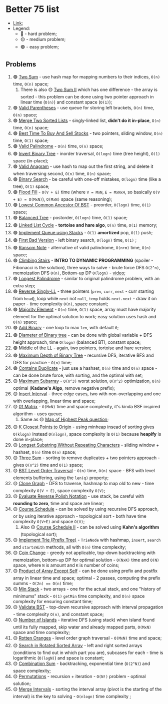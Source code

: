 # Better 75 list

- [Link](https://www.techinterviewhandbook.org/grind75/);
- Legend:
  - 🔴 - hard problem;
  - 🟡 - medium problem;
  - 🟢 - easy problem;

## Problems

1. 🟢 [Two Sum](./1_TwoSum.py) - use hash map for mapping numbers to their indices, `O(n)` time, `O(n)` space;
   1. There is also 🟡 [Two Sum II](https://leetcode.com/problems/two-sum-ii-input-array-is-sorted/) which has one difference - the array is sorted - this problem can be done using two pointer approach in linear time (`O(n)`) and constant space (`O(1)`);
2. 🟢 [Valid Parentheses](./2_ValidParentheses.py) - use queue for storing left brackets, `O(n)` time, `O(n)` space;
3. 🟢 [Merge Two Sorted Lists](./3_MergeTwoSortedLists.py) - singly-linked list, **didn't do it in-place**, `O(n)` time, `O(n)` space;
4. 🟢 [Best Time To Buy And Sell Stocks](./4_BestTimeToBuyAndSellStocks.py) - two pointers, sliding window, `O(n)` time, `O(1)` space;
5. 🟢 [Valid Palindrome](./5_ValidPalindrome.py) - `O(n)` time, `O(n)` space;
6. 🟢 [Invert Binary Tree](./6_InvertBinaryTree.py) - inorder traversal, `O(logn)` time (tree height), `O(1)` space (in-place);
7. 🟢 [Valid Anagram](./7_ValidAnagram.py) - use hash to map out the first string, and delete it when traversing second, `O(n)` time, `O(n)` space;
8. 🟢 [Binary Search](./8_BinarySearch.py) - be careful with one-off mistakes, `O(logn)` time (like a tree), `O(1)` space;
9. 🟢 [Flood Fill](./9_FloodFill.py) - `O(V + E)` time (where `V = MxN`, `E = MxNx4`, so basically `O(V + E) = O(MxN)`), `O(MxN)` space (same reasoning);
10. 🟢 [Lowest Common Ancestor Of BST](./10_LowestCommonAncestorOfBST.py) - preorder, `O(logn)` time, `O(1)` space;
11. 🟢 [Balanced Tree](./11_BalancedTree.py) - postorder, `O(logn)` time, `O(1)` space;
12. 🟢 [Linked List Cycle](./12_LinkedListCycle.py) - **tortoise and hare algo**, `O(n)` time, `O(1)` memory;
13. 🟢 [Implement Queue using Stacks](./13_ImplementQueueUsingStacks.py) - `O(1)` **amortized** pop, `O(1)` push;
14. 🟢 [First Bad Version](./14_FirstBadVersion.py) - left binary search, `O(logn)` time, `O(1)` ;
15. 🟢 [Ransom Note](./15_RansomNote.py) - alternative of valid palindrome, `O(n+m)` time, `O(n)` space;
16. 🟢 [Climbing Stairs](./16_ClimbingStairs.py) - **INTRO TO DYNAMIC PROGRAMMING** (spoiler - Fibonacci is the solution), three ways to solve - brute force DFS `O(2^n)`, memoization DFS `O(n)`, Bottom-up DP `O(logn)` - [video](https://www.youtube.com/watch?v=Y0lT9Fck7qI);
17. 🟢 [Longest Palindrome](./17_LongestPalindrome.py) - similar to original palindrome problem, with an extra step;
18. 🟢 [Reverse Singly-LL](./18_ReverseLL.py) - three pointers (`prev`, `curr`, `next` - curr starting from `head`), loop while `next` not `null`, `temp` holds `next.next` - draw it on paper - time complexity `O(n)`, space constant;
19. 🟢 [Majority Element](./19_MajorityElement.py) - `O(n)` time, `O(1)` space, array must have majority element for the optimal solution to work; easy solution uses hash and `O(n)` space;
20. 🟢 [Add Binary](./20_AddBinary.py) - one loop to max `len`, with default `0`;
21. 🟢 [Diameter of Binary tree](./21_DiameterOfBinaryTree.py) - can be done with global variable + DFS height approach, time `O(logn)` (balanced BT), constant space;
22. 🟢 [Middle of the LL](./22_MiddleOfTheLL.py) - again, two pointers, tortoise and hare version;
23. 🟢 [Maximum Depth of Binary Tree](./23_MaximumDepthOfBT.py) - recursive DFS, iterative BFS and DFS for practice - `O(n)` time;
24. 🟢 [Contains Duplicate](./24_ContainsDuplicate.py) - just use a hashset, `O(n)` time and `O(n)` space - can be done brute force, with sorting, and the optimal with set;
25. 🟡 [Maximum Subarray](./25_MaximumSubarray.py) - `O(n^3)` worst solution, `O(n^2)` optimization, `O(n)` optimal (**Kadane's Algo**, remove negative prefix);
26. 🟡 [Insert Interval](./26_InsertInterval.py) - three edge cases, two with non-overlapping and one with overlapping, linear time and space;
27. 🟡 [01 Matrix](./27_01Matrix.py) - `O(MxN)` time and space complexity, it's kinda BSF inspired algorithm - uses queue;
    1. Same as 🟡 [Map of Highest Peak question](https://leetcode.com/problems/map-of-highest-peak/description/);
28. 🟡 [K Closest Points to Origin](./28_KClosestPointsToOrigin.py) - using minheap insead of sorting gives `O(klogn)` instead `O(nlogn)`, space complexity is `O(1)` because **heapify** is done in-place;
29. 🟡 [Longset Substring Without Repeating Characters](./29_LongestSubstringWithoutRepeatingCharacters.py) - sliding window + hashset, `O(n)` time `O(n)` space;
30. 🟡 [Three Sum](./30_ThreeSum.py) - sorting to remove duplicates + two pointers approach - gives `O(n^2)` time and `O(1)` space;
31. 🟡 [BST Level Order Traversal](./31_LevelOrderTraversal.py) - `O(n)` time, `O(n)` space - BFS with level elements buffering, using the `len(q)` property;
32. 🟡 [Clone Graph](./32_CloneGraph.py) - DFS to traverse, hashmap to map old to new - time complexity `O(V + E)`, space complexity `O(V)`;
33. 🟡 [Evaluate Reverse Polish Notation](./33_EvaluateReversePolishNotation.py) - use stack, be careful with **rounding to zero**, time and space are linear;
34. 🟡 [Course Schedule](./34_CourseSchedule.py) - can be solved by using recursive DFS approach, or by using iterative approach - topological sort - both have time complexity `O(V+E)` and space `O(V)`;
    1. Also 🟡 [Course Schedule II](./32_2_CourseScheduleII.py) - can be solved using **Kahn's algorithm** (topological sort);
35. 🟡 [Implement Trie (Prefix Tree)](./35_ImplementTrie.py) - `TrieNode` with hashmap, `insert`, `search` and `startsWith` methods, all with `O(n)` time complexity;
36. 🟡 [Coin Change](./36_CoinChange.py) - greedy not applicable, top-down backtracking with memoization, bottom-up DP for optimal solution - `O(NxK)` time and `O(N)` space, where `N` is amount and `K` is number of coins;
37. 🟡 [Product of Array Except Self](./37_ProductOfArrayExceptSelf.py) - can be done using prefix and postfix array in linear time and space; optimal - 2 passes, computing the prefix summs - `O(2n) == O(n)` time;
38. 🟡 [Min Stack](./38_MinStack.py) - two arrays - one for the actual stack, and one "history of minimums" stack - `O(1)` `getMin` time complexity, and `O(n)` space complexity for ensuring constant time;
39. 🟡 [Validate BST](./39_ValidateBST.py) - top-down recursive approach with interval propagation - time complexity `O(n)`, and constant space;
40. 🟡 [Number of Islands](./40_NumberOfIslands.py) - iterative DFS (using stack) when island found until its fully mapped, skip water and already mapped parts, `O(MxN)` space and time complexity;
41. 🟡 [Rotten Oranges](./41_RottingOranges.py) - level order graph traversal - `O(MxN)` time and space;
42. 🟡 [Search in Rotated Sorted Array](./42_SearchInRotatedSortedArray.py) - left and right sorted arrays (conditions to find out in which part you are), subcases for each - time is logarithmic (`O(logN)`) and space is constant;
43. 🟡 [Combination Sum](./43_CombinationSum.py) - backtracking, exponential time (`O(2^N)`) and space complexity;
44. 🟡 [Permutations](./44_Permutations.py) - recursion + iteration - `O(N!)` problem - optimal solution;
45. 🟡 [Merge Intervals](./45_MergeIntervals.py) - sorting the interval array (pivot is the starting of the interval) is the key to solving - `O(nlogn)` time complexity ;
